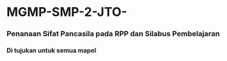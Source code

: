 # MGMP-SMP-2-JTO-


### Penanaan Sifat Pancasila pada RPP dan Silabus Pembelajaran 

#### Di tujukan untuk semua mapel
